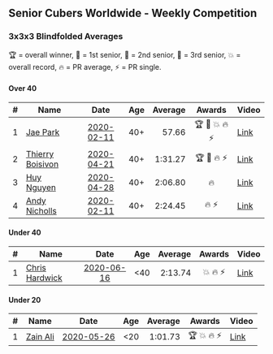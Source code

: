 ## Senior Cubers Worldwide - Weekly Competition
### 3x3x3 Blindfolded Averages

🏆 = overall winner, 🥇 = 1st senior, 🥈 = 2nd senior, 🥉 = 3rd senior, 💥 = overall record, 🔥 = PR average, ⚡ = PR single.

#### Over 40

| # | Name | Date | Age | Average | Awards | Video |
| :--: | -- | :--: | :--: | --: | :--: | -- |
| 1 | [Jae Park](../../persons/jae_park/333bf.md) | [2020-02-11](2020-02-11.md) | 40+ | 57.66 | 🏆 🥇 💥 🔥 ⚡ | [Link](https://www.facebook.com/events/173728187264773/permalink/173945660576359/) |
| 2 | [Thierry Boisivon](../../persons/thierry_boisivon/333bf.md) | [2020-04-21](2020-04-21.md) | 40+ | 1:31.27 | 🏆 🥇 🔥 ⚡ | [Link](https://www.facebook.com/events/1312095715657208/permalink/1316281738571939/) |
| 3 | [Huy Nguyen](../../persons/huy_nguyen/333bf.md) | [2020-04-28](2020-04-28.md) | 40+ | 2:06.80 | 🔥 | [Link](https://www.facebook.com/events/534758690547855/permalink/535432553813802/) |
| 4 | [Andy Nicholls](../../persons/andy_nicholls/333bf.md) | [2020-02-11](2020-02-11.md) | 40+ | 2:24.45 | 🔥 ⚡ | [Link](https://www.facebook.com/events/173728187264773/permalink/174217337215858/) |

#### Under 40

| # | Name | Date | Age | Average | Awards | Video |
| :--: | -- | :--: | :--: | --: | :--: | -- |
| 1 | [Chris Hardwick](../../persons/chris_hardwick/333bf.md) | [2020-06-16](2020-06-16.md) | <40 | 2:13.74 | 💥 🔥 ⚡ | [Link](https://www.facebook.com/events/208176410240808/permalink/210547000003749/) |

#### Under 20

| # | Name | Date | Age | Average | Awards | Video |
| :--: | -- | :--: | :--: | --: | :--: | -- |
| 1 | [Zain Ali](../../persons/zain_ali/333bf.md) | [2020-05-26](2020-05-26.md) | <20 | 1:01.73 | 🏆 💥 🔥 ⚡ | [Link](https://www.facebook.com/events/1531820936993798/permalink/1535485533294005/) |


<!-- Global site tag (gtag.js) - Google Analytics -->
<script async src="https://www.googletagmanager.com/gtag/js?id=UA-86348435-3"></script>
<script>window.dataLayer = window.dataLayer || []; function gtag() {dataLayer.push(arguments);} gtag('js', new Date()); gtag('config', 'UA-86348435-3');</script>
